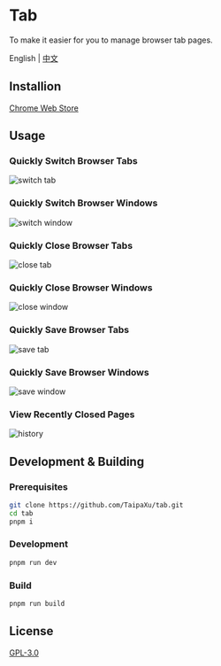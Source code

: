 # Tab

To make it easier for you to manage browser tab pages.

English | [中文](./README_ZH.md)

## Installion

[Chrome Web Store](https://chrome.google.com/webstore/detail/tab/jjihajofddejmecdigfhddjkondfjkgf?hl=en)

## Usage

### Quickly Switch Browser Tabs

![switch tab](./switchTab.gif)

### Quickly Switch Browser Windows

![switch window](./switchWindow.gif)

### Quickly Close Browser Tabs

![close tab](./closeTab.gif)

### Quickly Close Browser Windows

![close window](./closeWindow.gif)

### Quickly Save Browser Tabs

![save tab](./saveTab.gif)

### Quickly Save Browser Windows

![save window](./saveWindow.gif)

### View Recently Closed Pages

![history](./history.gif)

## Development & Building

### Prerequisites

```bash
git clone https://github.com/TaipaXu/tab.git
cd tab
pnpm i
```

### Development

```bash
pnpm run dev
```

### Build

```bash
pnpm run build
```

## License

[GPL-3.0](LICENSE)
